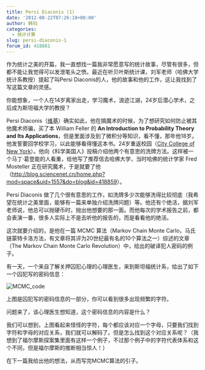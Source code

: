 ```yaml
---
title: Persi Diaconis (1)
date: '2012-08-22T07:26:18+00:00'
author: 韩钧
categories:
  - 统计计算
slug: persi-diaconis-1
forum_id: 418881
---
```


作为统计之美的开篇，我一直想找一篇我非常愿意写的统计故事，尽管有很多，但都不能让我觉得可以发泄笔头之愤。最近在听贝叶斯统计课，刘军老师（哈佛大学统计系教授）提起了叫Persi Diaconis的人，他的故事和他的工作，这让我找到了写这篇文章的灵感。
<!--more-->

你能想象，一个人在14岁离家出走，学习魔术，浪迹江湖，24岁后潜心学术，之后成为斯坦福大学的教授？

Persi Diaconis（[维基](http://en.wikipedia.org/wiki/Persi_Diaconis)）确实如此，他在搞魔术的时候，为了想研究如何防止被其他魔术师骗，买了本 William Feller 的 **An Introduction to Probability Theory and Its Applications**，但是里面涉及到了微积分等知识，看不懂，那年他18岁。他发誓要回学校学习，以此能够看得懂这本书。24岁重返校园（[City College of New York](http://en.wikipedia.org/wiki/City_College_of_New_York "City College of New York")）。他向《科学美国人》投稿介绍他两个有意思的洗牌方法。这样被一个马丁·葛登能的人看重，给他写了推荐信去哈佛大学，当时哈佛的统计学家 Fred Mosteller 正在研究魔术，于是就要了他（<http://blog.sciencenet.cn/home.php?mod=space&uid=1557&do=blog&id=418859>）。

Persi Diaconis 做了几个很有意思的工作，如洗牌多少次能够洗得比较彻底（我希望在统计之美里面，能够有一篇来单独介绍洗牌问题）等。他还有个绝活，据刘军老师说，他总可以抛硬币时，抛出他想要的那一面。而他每次的学术报告之前，都会表演一番，很多人实际上不是去听他的报告的，而是看看他的绝活。

这次就要介绍的，是他在一篇 MCMC 算法（Markov Chain Monte Carlo，马氏链蒙特卡洛方法，有文章将其评为20世纪最有名的10个算法之一）综述的文章（The Markov Chain Monte Carlo Revolution）中，给出的破译犯人密码的例子。

有一天，一个来自了解关押囚犯心理的心理医生，来到斯坦福统计系，给出了如下一个囚犯写的密码信息：

![MCMC_code](https://uploads.cosx.org/2012/08/MCMC_code.jpg)

上图是囚犯写的密码信息的一部分，你可以看到很多出现频繁的字符。

问题来了，该心理医生想知道，这个密码信息的内容是什么？

我们可以想到，上图看起来怪怪的字符，每个都应该对应一个字母，只要我们找到字符和字母的对应关系，我们就可以解码了。但是怎么找到这个对应关系呢？（我想到了福尔摩斯探案集里面有这样一个例子，不过那个例子中的字符代表体系和这个不同，但是福尔摩斯的推断相当惊人！）

在下一篇我给出他的想法，从而写完MCMC算法的引子。
